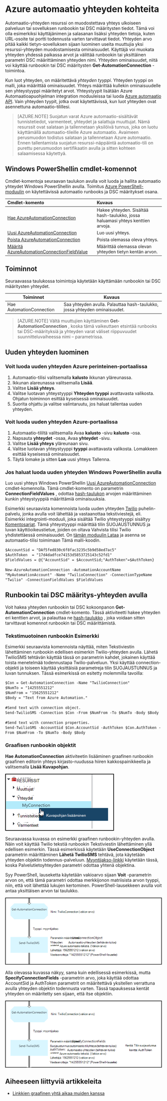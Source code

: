 <properties 
   pageTitle="Yhteyden kohteita Azure automaatio | Microsoft Azure"
   description="Yhteyden kohteita Azure automaatio sisältää muodostamaan yhteyden ulkoiseen palveluun tai sovelluksen runbookin tai DSC määritysten tarvittavat tiedot. Tässä artikkelissa kerrotaan yhteydet ja miten voit käsitellä sekä tekstiä että graafinen authoring tietoja."
   services="automation"
   documentationCenter=""
   authors="bwren"
   manager="stevenka"
   editor="tysonn" />
<tags 
   ms.service="automation"
   ms.devlang="na"
   ms.topic="article"
   ms.tgt_pltfrm="na"
   ms.workload="infrastructure-services"
   ms.date="01/27/2016"
   ms.author="bwren" />

# <a name="connection-assets-in-azure-automation"></a>Azure automaatio yhteyden kohteita

Automaatio-yhteyden resurssi on muodostettava yhteys ulkoiseen palveluun tai sovelluksen runbookin tai DSC määritysten tiedot. Tämä voi olla esimerkiksi käyttäjänimen ja salasanan lisäksi yhteyden tietoja, kuten URL-osoite tai portti todennusta varten tarvittavat tiedot. Yhteyden arvo pitää kaikki tietyn-sovelluksen sijaan luominen useita muuttujia yksi resurssi-yhteyden muodostamisesta ominaisuudet. Käyttäjä voi muokata yhteyden yhdessä paikassa arvot ja välittää runbookin tai yksittäinen parametri DSC määrittäminen yhteyden nimi. Yhteyden ominaisuudet, niitä voi käyttää runbookin tai DSC määritysten **Get-AutomationConnection** -toimintoa.

Kun luot yhteyden, on määritettävä *yhteyden tyyppi*. Yhteyden tyyppi on malli, joka määrittää ominaisuudet. Yhteys määrittää kullekin ominaisuudelle sen yhteystyyppi määritetyt arvot. Yhteystyypit lisätään Azure Automaatioapuohjelman integration moduuleissa tai luoda [Azure automaatio API](http://msdn.microsoft.com/library/azure/mt163818.aspx). Vain yhteyden tyypit, jotka ovat käytettävissä, kun luot yhteyden ovat asennettuna automaatio-tilillesi.

>[AZURE.NOTE] Suojatun varat Azure automaatio-sisältävät tunnistetiedot, varmenteet, yhteydet ja salattuja muuttujat. Nämä resurssit ovat salataan ja tallennetaan yksilöivä tunnus, joka on luotu käyttämällä automaatio-tileille Azure automaatio. Avaimeen perusmuodon todistus salataan ja tallennetaan Azure automaatio. Ennen tallentamista suojatun resurssi-näppäintä automaatio-tili on purettu perusmuodon sertifikaatin avulla ja sitten kohteen salaamisessa käytettyä.

## <a name="windows-powershell-cmdlets"></a>Windows PowerShellin cmdlet-komennot

Cmdlet-komentoja seuraavan taulukon avulla voit luoda ja hallita automaatio yhteydet Windows PowerShellin avulla. Toimitus [Azure PowerShell-moduulin](../powershell-install-configure.md) on käytettävissä automaatio runbooks ja DSC määritykset osana.

|Cmdlet-komento|Kuvaus|
|:---|:---|
|[Hae AzureAutomationConnection](http://msdn.microsoft.com/library/dn921828.aspx)|Hakee yhteyden. Sisältää hash-taulukko, jossa haluamasi yhteys kenttien arvoja.|
|[Uusi AzureAutomationConnection](http://msdn.microsoft.com/library/dn921825.aspx)|Luo uusi yhteys.|
|[Poista AzureAutomationConnection](http://msdn.microsoft.com/library/dn921827.aspx)|Poista olemassa oleva yhteys.|
|[Määritä AzureAutomationConnectionFieldValue](http://msdn.microsoft.com/library/dn921826.aspx)|Määrittää olemassa olevan yhteyden tietyn kentän arvon.|

## <a name="activities"></a>Toiminnot

Seuraavassa taulukossa toimintoja käytetään käyttämään runbookin tai DSC määritysten yhteydet.

|Toiminnot|Kuvaus|
|---|---|
|Hae AutomationConnection|Saa yhteyden avulla. Palauttaa hash-taulukko, jossa yhteyden ominaisuudet.|

>[AZURE.NOTE] Vältä muuttujien käyttäminen **Get-AutomationConnection** , koska tämä vaikeuttaen etsintää runbooks tai DSC-määrityksiä ja yhteyden varat väliset riippuvuudet suunnitteluvaiheessa nimi – parametrissa.

## <a name="creating-a-new-connection"></a>Uuden yhteyden luominen

### <a name="to-create-a-new-connection-with-the-azure-classic-portal"></a>Voit luoda uuden yhteyden Azure perinteinen-portaalissa

1. Automaatio-tilisi valitsemalla **kalusto** ikkunan yläreunassa.
1. Ikkunan alareunassa valitsemalla **Lisää**.
1. Valitse **Lisää yhteys**.
2. Valitse luotavan yhteystyyppi **Yhteyden tyyppi** avattavasta valikosta.  Ohjatun toiminnon esittää kyseisessä ominaisuudet.
1. Suorita ohjattu ja valitse valintaruutu, jos haluat tallentaa uuden yhteyden.


### <a name="to-create-a-new-connection-with-the-azure-portal"></a>Voit luoda uuden yhteyden Azure-portaalissa

1. Automaatio-tililtä valitsemalla Avaa **kalusto** -sivu **kalusto** -osa.
1. Napsauta **yhteydet** -osaa, Avaa **yhteydet** -sivu.
1. Valitse **Lisää yhteys** yläreunaan sivu.
2. Valitse luotavan yhteystyyppi **tyyppi** avattavasta valikosta. Lomakkeen esittää kyseisessä ominaisuudet.
1. Täytä lomake ja sitten **Luo** uusi yhteys Tallenna.



### <a name="to-create-a-new-connection-with-windows-powershell"></a>Jos haluat luoda uuden yhteyden Windows PowerShellin avulla

Luo uusi yhteys Windows PowerShellin [Uusi AzureAutomationConnection](http://msdn.microsoft.com/library/dn921825.aspx) cmdlet-komennolla. Tämä cmdlet-komento on parametrin **ConnectionFieldValues** , odottaa [hash-taulukon](http://technet.microsoft.com/library/hh847780.aspx) arvojen määrittäminen kunkin yhteystyyppiä määrittämiä ominaisuuksia.


Esimerkki seuraavista komennoista luoda uuden yhteyden [Twilio](http://www.twilio.com) puhelin-palvelu, jonka avulla voit lähettää ja vastaanottaa tekstiviestejä, eli.  Esimerkki integrointi-moduuli, joka sisältää Twilio yhteystyyppi sisältyy [Komentosarjat](http://gallery.technet.microsoft.com/scriptcenter/Twilio-PowerShell-Module-8a8bfef8).  Tämä yhteystyyppi määrittää tilin SUOJAUSTUNNUS ja luvan käyttöoikeustietue, joiden on oltava Vahvista tilisi Twilio yhdistettäessä ominaisuudet.  On [tämän moduulin Lataa](http://gallery.technet.microsoft.com/scriptcenter/Twilio-PowerShell-Module-8a8bfef8) ja asenna se automaatio-tilisi toimimaan Tämä malli-koodin.

    $AccountSid = "DAf5fed830c6f8fac3235c5b9d58ed7ac5"
    $AuthToken  = "17d4dadfce74153d5853725143c52fd1"
    $FieldValues = @{"AccountSid" = $AccountSid;"AuthToken"=$AuthToken}

    New-AzureAutomationConnection -AutomationAccountName "MyAutomationAccount" -Name "TwilioConnection" -ConnectionTypeName "Twilio" -ConnectionFieldValues $FieldValues


## <a name="using-a-connection-in-a-runbook-or-dsc-configuration"></a>Runbookin tai DSC määritys-yhteyden avulla

Voit hakea yhteyden runbookin tai DSC kokoonpanon **Get-AutomationConnection** cmdlet-komento.  Tässä aktiviteetti hakee yhteyden eri kenttien arvot, ja palauttaa ne [hash-taulukko](http://go.microsoft.com/fwlink/?LinkID=324844) , joka voidaan sitten tarvittavat komennot runbookin tai DSC määrittämistä.

### <a name="textual-runbook-sample"></a>Tekstimuotoinen runbookin Esimerkki
Esimerkki seuraavista komennoista näyttää, miten Tekstiviestin lähettäminen runbookin edellisen esimerkin Twilio-yhteyden avulla.  Lähetä TwilioSMS tehtävän käyttää tässä on parametrin kahdet, jokainen käyttää toista menetelmää todennustapa Twilio-palveluun.  Yksi käyttää connection-objekti ja toiseen käyttää yksittäisiä parametreja tilin SUOJAUSTUNNUS ja luvan tunnuksen.  Tässä esimerkissä on esitetty molemmilla tavoilla:

    $Con = Get-AutomationConnection -Name "TwilioConnection"
    $NumTo = "14255551212"
    $NumFrom = "15625551212"
    $Body = "Text from Azure Automation."

    #Send text with connection object.
    Send-TwilioSMS -Connection $Con -From $NumFrom -To $NumTo -Body $Body

    #Send text with connection properties.
    Send-TwilioSMS -AccountSid $Con.AccountSid -AuthToken $Con.AuthToken -From $NumFrom -To $NumTo -Body $Body

### <a name="graphical-runbook-samples"></a>Graafisen runbookin objektit

**Hae AutomationConnection** aktiviteetin lisääminen graafinen runbookin graafinen editorin yhteys kirjasto-ruudussa hiiren kakkospainikkeella ja valitsemalla **Lisää Kuvapohjan**.

![](media/automation-connections/connection-add-canvas.png)

Seuraavassa kuvassa on esimerkki graafinen runbookin-yhteyden avulla.  Näin voit käyttää Twilio tekstiä runbookin Tekstiviestin lähettäminen yllä edellisen esimerkin.  Tässä esimerkissä käytetään **UseConnectionObject** parametrin määrittäminen **Lähetä TwilioSMS** tehtävä, jota käytetään yhteyden objektin todennus-palveluun.  [Myyntijakso-linkki](automation-graphical-authoring-intro.md#links-and-workflow) käytetään tässä, koska Palvelutietoyhteyden parametri odottaa yhtenä objektina.

Syy PowerShell, lauseketta käytetään vakioarvo sijaan **Voit** -parametrin arvon on, että tämä parametri odottaa merkkijonon matriisista arvon tyyppi, niin, että voit lähettää lukujen kertominen.  PowerShell-lausekkeen avulla voit antaa yksittäisen arvon tai taulukko.

![](media/automation-connections/get-connection-object.png)

Alla olevassa kuvassa näkyy, sama kuin edellisessä esimerkissä, mutta **SpecifyConnectionFields** -parametrin arvo, joka käyttää odottaa AccountSid ja AuthToken parametrit on määritettävä yksitellen verrattuna avulla yhteyden objektin todennusta varten.  Tässä tapauksessa kentät yhteyden on määritetty sen sijaan, että itse objektiin.  

![](media/automation-connections/get-connection-properties.png)



## <a name="related-articles"></a>Aiheeseen liittyviä artikkeleita

- [Linkkien graafinen yhtä aikaa muiden kanssa](automation-graphical-authoring-intro.md#links-and-workflow)
 
